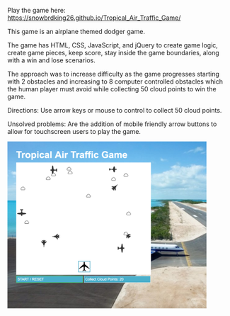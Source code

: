 
Play the game here: https://snowbrdking26.github.io/Tropical_Air_Traffic_Game/

This game is an airplane themed dodger game.

The game has HTML, CSS, JavaScript, and jQuery to create game logic, create game pieces, keep score, stay inside the game boundaries, along with a win and lose scenarios.

The approach was to increase difficulty as the game progresses starting with 2 obstacles and increasing to 8 computer controlled obstacles which the human player must avoid while collecting 50 cloud points to win the game.

Directions: Use arrow keys or mouse to control to collect 50 cloud points.

Unsolved problems: Are the addition of mobile friendly arrow buttons to allow for touchscreen users to play the game.

<img src="https://github.com/snowbrdking26/Tropical_Air_Traffic_Game/blob/master/img/Main_screenshot1.png" width="450">
